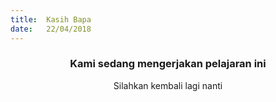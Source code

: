 ```yaml
---
title:  Kasih Bapa
date:   22/04/2018
---
```


### <center>Kami sedang mengerjakan pelajaran ini</center>
<center>Silahkan kembali lagi nanti</center>